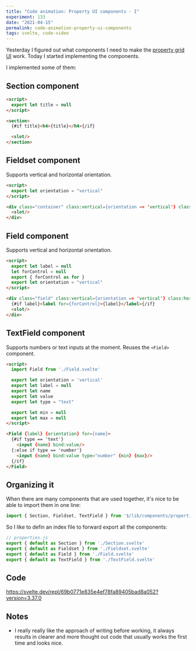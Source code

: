 ```yaml
---
title: "Code animation: Property UI components - I"
experiment: 133
date: "2021-04-15"
permalink: code-animation-property-ui-components
tags: svelte, code-video
---
```


Yesterday I figured out what components I need to make the [property grid UI](/posts/property-ui-dsl) work. Today I started implementing the components.

I implemented some of them:

## Section component

```html
<script>
  export let title = null
</script>

<section>
  {#if title}<h4>{title}</h4>{/if}

  <slot/>
</section>
```

## Fieldset component

Supports vertical and horizontal orientation.

```html
<script>
  export let orientation = "vertical"
</script>

<div class="container" class:vertical={orientation == 'vertical'} class:horizontal={orientation == 'horizontal'}>
  <slot/>
</div>
```

## Field component

Supports vertical and horizontal orientation.

```html
<script>
  export let label = null
  let forControl = null
  export { forControl as for }
  export let orientation = "vertical"
</script>

<div class="field" class:vertical={orientation == 'vertical'} class:horizontal={orientation == 'horizontal'} >
  {#if label}<label for={forControl}>{label}</label>{/if}
  <slot/>
</div>
```

## TextField component

Supports numbers or text inputs at the moment. Reuses the `<Field>` component.

```html
<script>
  import Field from './Field.svelte'

  export let orientation = 'vertical'
  export let label = null
  export let name
  export let value
  export let type = "text"

  export let min = null
  export let max = null
</script>

<Field {label} {orientation} for={name}>
  {#if type == 'text'}
    <input {name} bind:value/>
  {:else if type == 'number'}
    <input {name} bind:value type="number" {min} {max}/>
  {/if}
</Field>
```

## Organizing it

When there are many components that are used together, it's nice to be able to import them in one line:

```javascript
import { Section, Fieldset, TextField } from '$/lib/components/properties'
```

So I like to defin an index file to forward export all the components:

```javascript
// properties.js
export { default as Section } from './Section.svelte'
export { default as Fieldset } from './Fieldset.svelte'
export { default as Field } from './Field.svelte'
export { default as TextField } from './TextField.svelte'
```

## Code

https://svelte.dev/repl/69b0771e835e4ef78fa89405bad8a052?version=3.37.0

## Notes

- I really really like the approach of writing before working, it always results in clearer and more thought out code that usually works the first time and looks nice.

